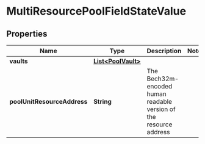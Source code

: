 

# MultiResourcePoolFieldStateValue


## Properties

| Name | Type | Description | Notes |
|------------ | ------------- | ------------- | -------------|
|**vaults** | [**List&lt;PoolVault&gt;**](PoolVault.md) |  |  |
|**poolUnitResourceAddress** | **String** | The Bech32m-encoded human readable version of the resource address |  |



